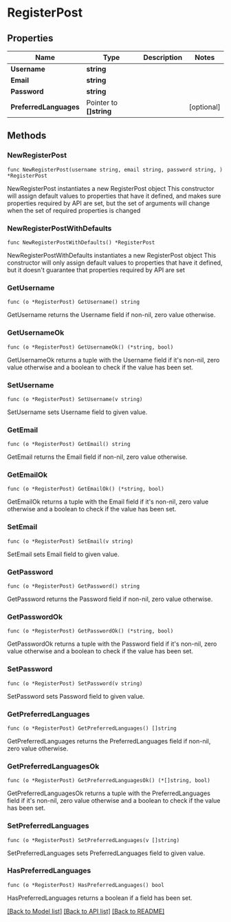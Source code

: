 # RegisterPost

## Properties

Name | Type | Description | Notes
------------ | ------------- | ------------- | -------------
**Username** | **string** |  | 
**Email** | **string** |  | 
**Password** | **string** |  | 
**PreferredLanguages** | Pointer to **[]string** |  | [optional] 

## Methods

### NewRegisterPost

`func NewRegisterPost(username string, email string, password string, ) *RegisterPost`

NewRegisterPost instantiates a new RegisterPost object
This constructor will assign default values to properties that have it defined,
and makes sure properties required by API are set, but the set of arguments
will change when the set of required properties is changed

### NewRegisterPostWithDefaults

`func NewRegisterPostWithDefaults() *RegisterPost`

NewRegisterPostWithDefaults instantiates a new RegisterPost object
This constructor will only assign default values to properties that have it defined,
but it doesn't guarantee that properties required by API are set

### GetUsername

`func (o *RegisterPost) GetUsername() string`

GetUsername returns the Username field if non-nil, zero value otherwise.

### GetUsernameOk

`func (o *RegisterPost) GetUsernameOk() (*string, bool)`

GetUsernameOk returns a tuple with the Username field if it's non-nil, zero value otherwise
and a boolean to check if the value has been set.

### SetUsername

`func (o *RegisterPost) SetUsername(v string)`

SetUsername sets Username field to given value.


### GetEmail

`func (o *RegisterPost) GetEmail() string`

GetEmail returns the Email field if non-nil, zero value otherwise.

### GetEmailOk

`func (o *RegisterPost) GetEmailOk() (*string, bool)`

GetEmailOk returns a tuple with the Email field if it's non-nil, zero value otherwise
and a boolean to check if the value has been set.

### SetEmail

`func (o *RegisterPost) SetEmail(v string)`

SetEmail sets Email field to given value.


### GetPassword

`func (o *RegisterPost) GetPassword() string`

GetPassword returns the Password field if non-nil, zero value otherwise.

### GetPasswordOk

`func (o *RegisterPost) GetPasswordOk() (*string, bool)`

GetPasswordOk returns a tuple with the Password field if it's non-nil, zero value otherwise
and a boolean to check if the value has been set.

### SetPassword

`func (o *RegisterPost) SetPassword(v string)`

SetPassword sets Password field to given value.


### GetPreferredLanguages

`func (o *RegisterPost) GetPreferredLanguages() []string`

GetPreferredLanguages returns the PreferredLanguages field if non-nil, zero value otherwise.

### GetPreferredLanguagesOk

`func (o *RegisterPost) GetPreferredLanguagesOk() (*[]string, bool)`

GetPreferredLanguagesOk returns a tuple with the PreferredLanguages field if it's non-nil, zero value otherwise
and a boolean to check if the value has been set.

### SetPreferredLanguages

`func (o *RegisterPost) SetPreferredLanguages(v []string)`

SetPreferredLanguages sets PreferredLanguages field to given value.

### HasPreferredLanguages

`func (o *RegisterPost) HasPreferredLanguages() bool`

HasPreferredLanguages returns a boolean if a field has been set.


[[Back to Model list]](../README.md#documentation-for-models) [[Back to API list]](../README.md#documentation-for-api-endpoints) [[Back to README]](../README.md)


